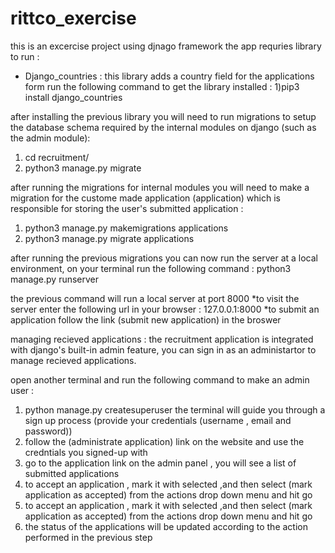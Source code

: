 # rittco_exercise
this is an excercise project using djnago framework
  the app requries library to run :
  * Django_countries : this library adds a country field for the applications form run the following command to get the library installed :
  1)pip3 install django_countries


after installing the previous library you will need to run migrations to setup the database schema required by the internal modules on django (such as the admin module):
  1) cd recruitment/
  2) python3 manage.py migrate
  
after running the migrations for internal modules you will need to make a migration for the custome made application (application) which is responsible for storing the user's submitted application :
  1) python3 manage.py makemigrations applications
  2) python3 manage.py migrate applications 
  
after running the previous migrations you can now run the server at a local environment, on your terminal run the following command :
  python3 manage.py runserver
  
the previous command will run a local server at port 8000 
  *to visit the server enter the following url in your browser : 127.0.0.1:8000 
  *to submit an application follow the link (submit new application) in the broswer 
  
managing recieved applications :
  the recruitment application is integrated with django's built-in admin feature, you can sign in as an administartor to manage recieved applications.
  
open another terminal and run the following command to make an admin user : 
  1) python manage.py createsuperuser
  the terminal will guide you through a sign up process (provide your credentials  (username , email and password))
  2) follow the (administrate application) link on the website and use the credntials you signed-up with
  3) go to the application link on the admin panel , you will see a list of submitted applications
  4) to accept an application , mark it with selected ,and then select (mark application as accepted) from the actions drop down menu and hit go
  5) to accept an application , mark it with selected ,and then select (mark application as accepted) from the actions drop down menu and hit go
  6) the status of the applications will be updated according to the action performed in the previous step
 
